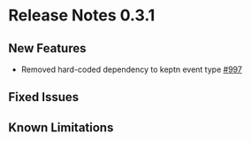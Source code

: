 # Release Notes 0.3.1

## New Features
- Removed hard-coded dependency to keptn event type [#997](https://github.com/keptn/keptn/issues/997)

## Fixed Issues

## Known Limitations
